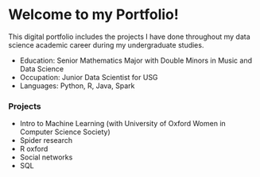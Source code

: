 # Welcome to my Portfolio!

This digital portfolio includes the projects I have done throughout my data science academic career during my undergraduate studies. 

- Education: Senior Mathematics Major with Double Minors in Music and Data Science
- Occupation: Junior Data Scientist for USG
- Languages: Python, R, Java, Spark

### Projects

- Intro to Machine Learning (with University of Oxford Women in Computer Science Society)
- Spider research
- R oxford
- Social networks
- SQL

<!--
**alexispark02/alexispark02** is a ✨ _special_ ✨ repository because its `README.md` (this file) appears on your GitHub profile.

Here are some ideas to get you started:

- 🔭 I’m currently working on ...
- 🌱 I’m currently learning ...
- 👯 I’m looking to collaborate on ...
- 🤔 I’m looking for help with ...
- 💬 Ask me about ...
- 📫 How to reach me: ...
- 😄 Pronouns: ...
- ⚡ Fun fact: ...
-->

